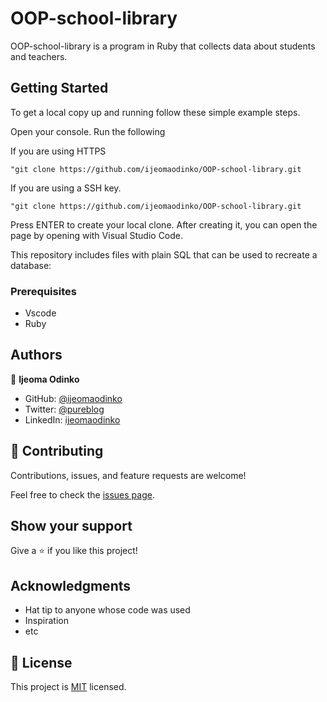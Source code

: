 # OOP-school-library
OOP-school-library is a program in Ruby that collects data about students and teachers.


## Getting Started
To get a local copy up and running follow these simple example steps.

Open your console. Run the following 

If you are using HTTPS

    "git clone https://github.com/ijeomaodinko/OOP-school-library.git

If you are using a SSH key.

    "git clone https://github.com/ijeomaodinko/OOP-school-library.git


Press ENTER to create your local clone. After creating it, you can open the page by opening with Visual Studio Code. 

This repository includes files with plain SQL that can be used to recreate a database:


### Prerequisites
- Vscode 
- Ruby


## Authors

👤 **Ijeoma Odinko**

- GitHub: [@ijeomaodinko](https://github.com/ijeomaodinko)
- Twitter: [@pureblog](https://twitter.com/iodinko)
- LinkedIn: [ijeomaodinko](https://linkedin.com/in/ijeomaodinko)


## 🤝 Contributing

Contributions, issues, and feature requests are welcome!

Feel free to check the [issues page](../../issues/).

## Show your support

Give a ⭐️ if you like this project!

## Acknowledgments

- Hat tip to anyone whose code was used
- Inspiration
- etc

## 📝 License

This project is [MIT](./MIT.md) licensed.